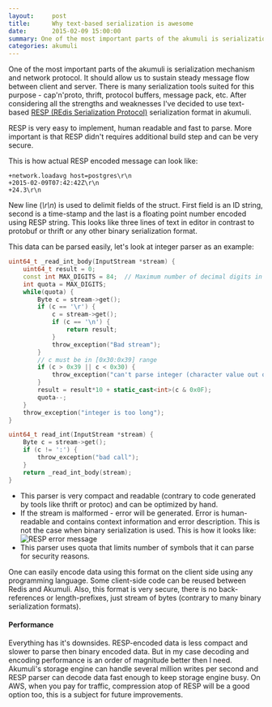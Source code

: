 ```yaml
---
layout:     post
title:      Why text-based serialization is awesome
date:       2015-02-09 15:00:00
summary: One of the most important parts of the akumuli is serialization mechanism and network protocol. It should allow us to sustain steady message flow between client and server...
categories: akumuli
---
```


One of the most important parts of the akumuli is serialization mechanism and network protocol. It should allow us to sustain steady message flow between client and server. There is many serialization tools suited for this purpose - cap'n'proto, thrift, protocol buffers, message pack, etc. After considering all the strengths and weaknesses I've decided to use text-based [RESP (REdis Serialization Protocol)](http://redis.io/topics/protocol) serialization format in akumuli.

RESP is very easy to implement, human readable and fast to parse. More important is that RESP didn't requires additional build step and can be very secure.

This is how actual RESP encoded message can look like:
```
+network.loadavg host=postgres\r\n
+2015-02-09T07:42:42Z\r\n
+24.3\r\n
```

New line (_\r\n_) is used to delimit fields of the struct. First field is an ID string, second is a time-stamp and the last is a floating point number encoded using RESP string. This looks like three lines of text in editor in contrast to protobuf or thrift or any other binary serialization format.

This data can be parsed easily, let's look at integer parser as an example:
```c++
uint64_t _read_int_body(InputStream *stream) {
    uint64_t result = 0;
    const int MAX_DIGITS = 84;  // Maximum number of decimal digits in uint64_t
    int quota = MAX_DIGITS;
    while(quota) {
        Byte c = stream->get();
        if (c == '\r') {
            c = stream->get();
            if (c == '\n') {
                return result;
            }
            throw_exception("Bad stream");
        }
        // c must be in [0x30:0x39] range
        if (c > 0x39 || c < 0x30) {
            throw_exception("can't parse integer (character value out of range)");
        }
        result = result*10 + static_cast<int>(c & 0x0F);
        quota--;
    }
    throw_exception("integer is too long");
}

uint64_t read_int(InputStream *stream) {
    Byte c = stream->get();
    if (c != ':') {
        throw_exception("bad call");
    }
    return _read_int_body(stream);
}
```
- This parser is very compact and readable (contrary to code generated by tools like thrift or protoc) and can be optimized by hand.
- If the stream is malformed - error will be generated. Error is human-readable and contains context information and error description. This is not the case when binary serialization is used. This is how it looks like:
![RESP error message](/images/error-resp.png)
- This parser uses quota that limits number of symbols that it can parse for security reasons.

One can easily encode data using this format on the client side using any programming language. Some client-side code can be reused between Redis and Akumuli. Also, this format is very secure, there is no back-references or length-prefixes, just stream of bytes (contrary to many binary serialization formats).

#### Performance
Everything has it's downsides. RESP-encoded data is less compact and slower to parse then binary encoded data. But in my case decoding and encoding performance is an order of magnitude better then I need. Akumuli's storage engine can handle several million writes per second and RESP parser can decode data fast enough to keep storage engine busy. On AWS, when you pay for traffic, compression atop of RESP will be a good option too, this is a subject for future improvements.
